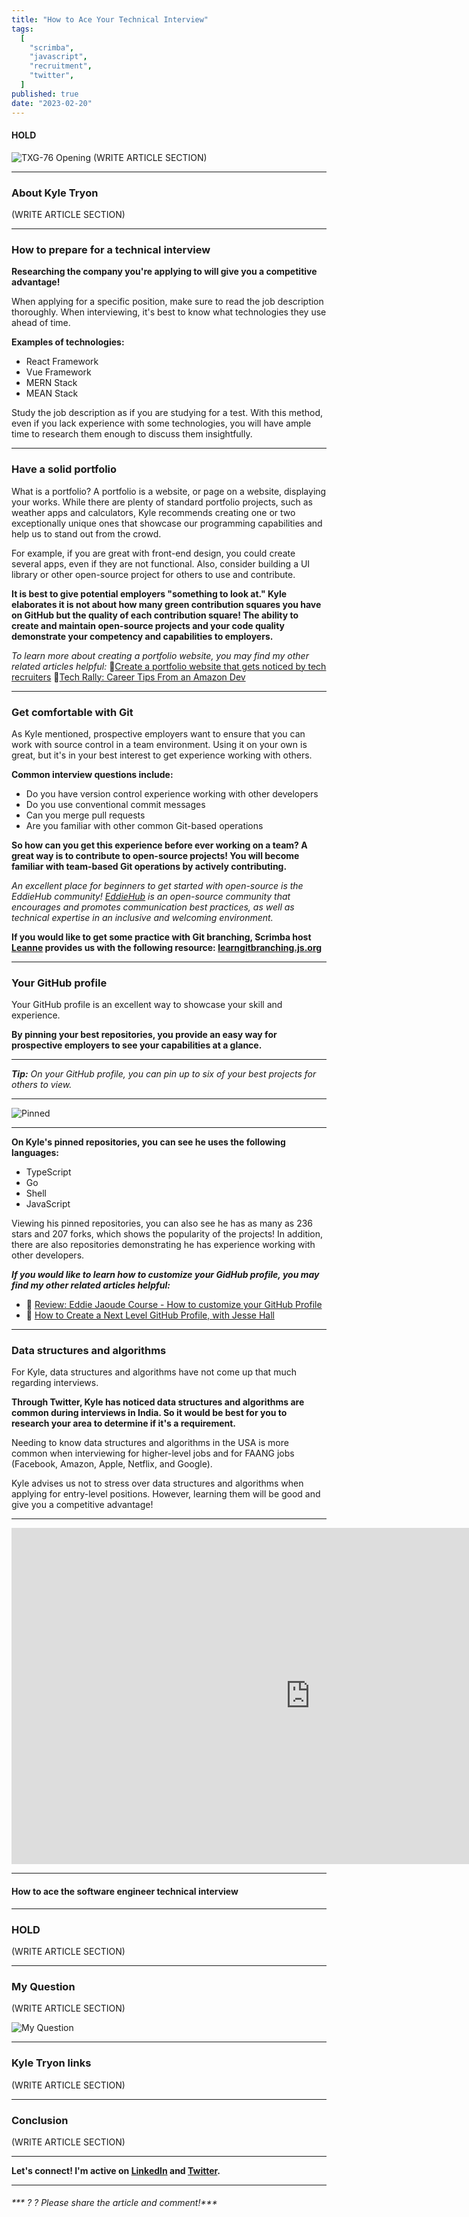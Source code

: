 ```yaml
---
title: "How to Ace Your Technical Interview"
tags:
  [
    "scrimba",
    "javascript",
    "recruitment",
    "twitter",
  ]
published: true
date: "2023-02-20"
---
```


#### HOLD

![TXG-76](img/02-20-23/TN-TXG-76.png)
Opening
(WRITE ARTICLE SECTION)

---

### About Kyle Tryon
(WRITE ARTICLE SECTION)

---

### How to prepare for a technical  interview
**Researching the company you're applying to will give you a competitive advantage!**

When applying for a specific position, make sure to read the job description thoroughly. When interviewing, it's best to know what technologies they use ahead of time.

**Examples of technologies:**
* React Framework
* Vue Framework
* MERN Stack
* MEAN Stack

Study the job description as if you are studying for a test. With this method, even if you lack experience with some technologies, you will have ample time to research them enough to discuss them insightfully.

---

### Have a solid portfolio
What is a portfolio? A portfolio is a website, or page on a website, displaying your works. While there are plenty of standard portfolio projects, such as weather apps and calculators, Kyle recommends creating one or two exceptionally unique ones that showcase our programming capabilities and help us to stand out from the crowd. 

For example, if you are great with front-end design, you could create several apps, even if they are not functional. Also, consider building a UI library or other open-source project for others to use and contribute.  

**It is best to give potential employers "something to look at." Kyle elaborates it is not about how many green contribution squares you have on GitHub but the quality of each contribution square! The ability to create and maintain open-source projects and your code quality demonstrate your competency and capabilities to employers.**

*To learn more about creating a portfolio website, you may find my other related articles helpful:*
🔗[Create a portfolio website that gets noticed by tech recruiters](https://selftaughttxg.com/2021/05-21/PortfolioWebsite/)
🔗[Tech Rally: Career Tips From an Amazon Dev](https://selftaughttxg.com/2022/01-22/TechRally/)

---

### Get comfortable with Git
As Kyle mentioned, prospective employers want to ensure that you can work with source control in a team environment. Using it on your own is great, but it's in your best interest to get experience working with others. 

**Common interview questions include:**
* Do you have version control experience working with other developers
* Do you use conventional commit messages
* Can you merge pull requests
* Are you familiar with other common Git-based operations

**So how can you get this experience before ever working on a team? A great way is to contribute to open-source projects! You will become familiar with team-based Git operations by actively contributing.**

*An excellent place for beginners to get started with open-source is the EddieHub community! [EddieHub](http://eddiehub.org/) is an open-source community that encourages and promotes communication best practices, as well as
technical expertise in an inclusive and welcoming environment.*

**If you would like to get some practice with Git branching, Scrimba host [Leanne](https://www.youtube.com/@CodewithLeanne) provides us with the following resource: [learngitbranching.js.org](https://learngitbranching.js.org/?locale=en_US)**

---

### Your GitHub profile
Your GitHub profile is an excellent way to showcase your skill and experience.

**By pinning your best repositories, you provide an easy way for prospective employers to see your capabilities at a glance.**

---

***Tip:*** *On your GitHub profile, you can pin up to six of your best projects for others to view.* 

---

![Pinned](img/02-20-23/Pinned.png)

---

**On Kyle's pinned repositories, you can see he uses the following languages:**
* TypeScript
* Go
* Shell
* JavaScript

Viewing his pinned repositories, you can also see he has as many as 236 stars and 207 forks, which shows the popularity of the projects! In addition, there are also repositories demonstrating he has experience working with other developers.

***If you would like to learn how to customize your GidHub profile, you may find my other related articles helpful:***
* 🔗 [Review: Eddie Jaoude Course - How to customize your GitHub Profile](https://selftaughttxg.com/2021/11-21/ReviewEddieJaoudeGitHubCourse/)
* 🔗 [How to Create a Next Level GitHub Profile, with Jesse Hall](https://selftaughttxg.com/2021/11-21/CreateAGitHubProfileJesseHall/)

---

### Data structures and algorithms

For Kyle, data structures and algorithms have not come up that much regarding interviews. 

**Through Twitter, Kyle has noticed data structures and algorithms are common during interviews in India. So it would be best for you to research your area to determine if it's a requirement.**

Needing to know data structures and algorithms in the USA is more common when interviewing for higher-level jobs and for FAANG jobs (Facebook, Amazon, Apple, Netflix, and Google).

Kyle advises us not to stress over data structures and algorithms when applying for entry-level positions. However, learning them will be good and give you a competitive advantage!

---

<iframe width="956" height="538" src="https://www.youtube.com/embed/q84IgTViFv8" title="How to ace the software engineer technical interview" frameborder="0" allow="accelerometer; autoplay; clipboard-write; encrypted-media; gyroscope; picture-in-picture; web-share" allowfullscreen></iframe>

---

#### How to ace the software engineer technical interview

---

### HOLD
(WRITE ARTICLE SECTION)

---
### My Question
(WRITE ARTICLE SECTION)

![My Question](img/02-20-23/MyQuestion.jpg)

---

### Kyle Tryon links
(WRITE ARTICLE SECTION)

---

### Conclusion
(WRITE ARTICLE SECTION)

---

**Let's connect! I'm active on [LinkedIn](https://www.linkedin.com/in/michaeljudelarocca/) and [Twitter](https://twitter.com/MikeJudeLarocca).**

---

###### *** ? ? Please share the article and comment!***